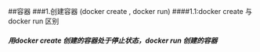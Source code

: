 ##容器
###1.创建容器 (docker create , docker run)
####1.1:docker create 与 docker run 区别
#####  用docker create 创建的容器处于停止状态，docker run 创建的容器